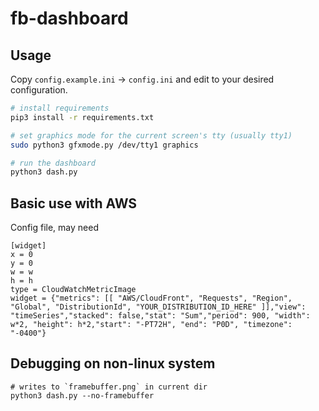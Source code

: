 # fb-dashboard

## Usage

Copy `config.example.ini` -> `config.ini` and edit to your desired configuration.

```bash
# install requirements
pip3 install -r requirements.txt

# set graphics mode for the current screen's tty (usually tty1)
sudo python3 gfxmode.py /dev/tty1 graphics

# run the dashboard
python3 dash.py
```
## Basic use with AWS
Config file, may need
```
[widget]
x = 0
y = 0
w = w
h = h
type = CloudWatchMetricImage
widget = {"metrics": [[ "AWS/CloudFront", "Requests", "Region", "Global", "DistributionId", "YOUR_DISTRIBUTION_ID_HERE" ]],"view": "timeSeries","stacked": false,"stat": "Sum","period": 900, "width": w*2, "height": h*2,"start": "-PT72H", "end": "P0D", "timezone": "-0400"}
```

## Debugging on non-linux system
```
# writes to `framebuffer.png` in current dir
python3 dash.py --no-framebuffer
```
